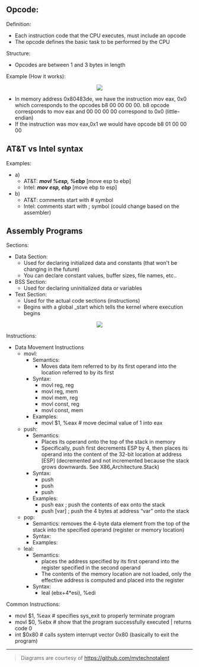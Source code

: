 ## Opcode:
Definition:
- Each instruction code that the CPU executes, must include an opcode
- The opcode defines the basic task to be performed by the CPU

Structure:
- Opcodes are between 1 and 3 bytes in length

Example (How it works):

<div align="center"><img src="https://user-images.githubusercontent.com/83297038/216739183-741e509f-c38d-4dc4-b8c9-67d3d8d29364.png"></img></div>		

- In memory address 0x80483de, we have the instruction mov eax, 0x0 which corresponds to the opcodes b8 00 00 00 00. b8 opcode corresponds to mov eax and 00 00 00 00 correspond to 0x0 (little-endian)
- If the instruction was mov eax,0x1 we would have opcode b8 01 00 00 00

## AT&T vs Intel syntax
Examples:
- a) 
	- AT&T: ***movl %esp, %ebp***  [move esp to ebp]
	- Intel: ***mov esp, ebp***  [move ebp to esp]
- b)
	- AT&T: comments start with # symbol
	- Intel: comments start with ; symbol (could change based on the assembler)

## Assembly Programs
Sections:
- Data Section:
	- Used for declaring initialized data and constants (that won't be changing in the future)
	- You can declare constant values, buffer sizes, file names, etc..
- BSS Section:
	- Used for declaring uninitialized data or variables
- Text Section:
	- Used for the actual code sections (instructions)
	- Begins with a global _start which tells the kernel where execution begins

<div align="center"><img src="https://user-images.githubusercontent.com/83297038/217263133-cdd218d9-8a1e-499d-842f-b52a83f0105f.png"></img></div>

Instructions:
- Data Movement Instructions
	- movl: 
		- Semantics:
			- Moves data item referred to by its first operand into the location referred to by its first 
		- Syntax:
			- movl reg, reg
			- movl reg, mem
			- movl mem, reg
			- movl const, reg
			- movl const, mem
		- Examples:
			- movl $1, %eax # move decimal value of 1 into eax 
	- push: 
		- Semantics:
			- Places its operand onto the top of the stack in memory
			- Specifically, push first decrements ESP by 4, then places its operand into the content of the 32-bit location at address [ESP] (decremented and not incremented because the stack grows downwards. See X86_Architecture.Stack)
		- Syntax:
			- push <reg32>
			- push <mem>
			- push <con32>
		- Examples:
			- push eax ; push the contents of eax onto the stack
			- push [var] ; push the 4 bytes at address “var” onto the stack
	- pop: 
		- Semantics: removes the 4-byte data element from the top of the stack into the specified operand (register or memory location)
		- Syntax:
		- Examples:
	- leal:
		- Semantics: 
			- places the address specified by its first operand into the register specified in the second operand
			- The contents of the memory location are not loaded, only the effective address is computed and placed into the register
		- Syntax:
			- leal (ebx+4*esi), %edi

Common Instructions:
- movl $1, %eax	 # specifies sys_exit to properly terminate program
- movl $0, %ebx	 # show that the program successfully executed | returns code 0
- int $0x80	 # calls system interrupt vector 0x80 (basically to exit the program)

---
> Diagrams are courtesy of https://github.com/mytechnotalent
